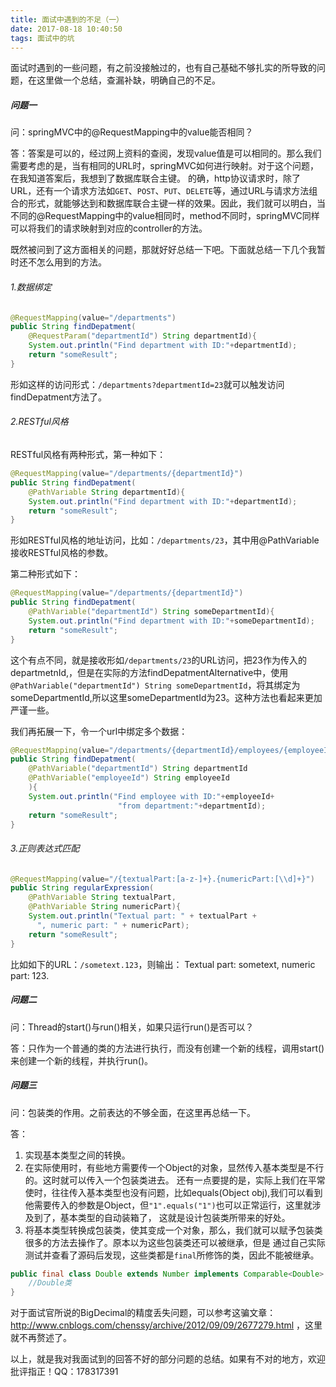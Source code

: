 ```yaml
---
title: 面试中遇到的不足（一）
date: 2017-08-18 10:40:50
tags: 面试中的坑
---
```


面试时遇到的一些问题，有之前没接触过的，也有自己基础不够扎实的所导致的问题，在这里做一个总结，查漏补缺，明确自己的不足。
##### 问题一
问：springMVC中的@RequestMapping中的value能否相同？

答：答案是可以的，经过网上资料的查阅，发现value值是可以相同的。那么我们需要考虑的是，当有相同的URL时，springMVC如何进行映射。对于这个问题，在我知道答案后，我想到了数据库联合主键。
的确，http协议请求时，除了URL，还有一个请求方法如`GET`、`POST`、`PUT`、`DELETE`等，通过URL与请求方法组合的形式，就能够达到和数据库联合主键一样的效果。因此，我们就可以明白，当不同的@RequestMapping中的value相同时，method不同时，springMVC同样可以将我们的请求映射到对应的controller的方法。

既然被问到了这方面相关的问题，那就好好总结一下吧。下面就总结一下几个我暂时还不怎么用到的方法。

<!-- more -->

###### 1.数据绑定
``` java
@RequestMapping(value="/departments")
public String findDepatment(
    @RequestParam("departmentId") String departmentId){
    System.out.println("Find department with ID:"+departmentId);
    return "someResult";
}
```
形如这样的访问形式：`/departments?departmentId=23`就可以触发访问findDepatment方法了。

###### 2.RESTful风格
RESTful风格有两种形式，第一种如下：
``` java
@RequestMapping(value="/departments/{departmentId}")
public String findDepatment(
    @PathVariable String departmentId){
    System.out.println("Find department with ID:"+departmentId);
    return "someResult";
}
```
形如RESTful风格的地址访问，比如：`/departments/23`，其中用@PathVariable接收RESTful风格的参数。

第二种形式如下：
``` java
@RequestMapping(value="/departments/{departmentId}")
public String findDepatment(
    @PathVariable("departmentId") String someDepartmentId){
    System.out.println("Find department with ID:"+someDepartmentId);
    return "someResult";
}
```
这个有点不同，就是接收形如`/departments/23`的URL访问，把23作为传入的departmetnId,，但是在实际的方法findDepatmentAlternative中，使用 
`@PathVariable("departmentId") String someDepartmentId`，将其绑定为 
someDepartmentId,所以这里someDepartmentId为23。这种方法也看起来更加严谨一些。

我们再拓展一下，令一个url中绑定多个数据：
``` java
@RequestMapping(value="/departments/{departmentId}/employees/{employeeId}")
public String findDepatment(
    @PathVariable("departmentId") String departmentId
    @PathVariable("employeeId") String employeeId
    ){
    System.out.println("Find employee with ID:"+employeeId+
                        "from department:"+departmentId);
    return "someResult";
}
```
###### 3.正则表达式匹配
``` java
@RequestMapping(value="/{textualPart:[a-z-]+}.{numericPart:[\\d]+}")
public String regularExpression(
    @PathVariable String textualPart,
    @PathVariable String numericPart){
    System.out.println("Textual part: " + textualPart + 
      ", numeric part: " + numericPart);
    return "someResult";
}
```
比如如下的URL：`/sometext.123`，则输出： Textual part: sometext, numeric part: 123.

##### 问题二
问：Thread的start()与run()相关，如果只运行run()是否可以？

答：只作为一个普通的类的方法进行执行，而没有创建一个新的线程，调用start()来创建一个新的线程，并执行run()。

##### 问题三
问：包装类的作用。之前表达的不够全面，在这里再总结一下。

答：

1. 实现基本类型之间的转换。
2. 在实际使用时，有些地方需要传一个Object的对象，显然传入基本类型是不行的。这时就可以传入一个包装类进去。
还有一点要提的是，实际上我们在平常使时，往往传入基本类型也没有问题，比如equals(Object obj),我们可以看到
他需要传入的参数是Object，但`"1".equals("1")`也可以正常运行，这里就涉及到了，基本类型的自动装箱了，
这就是设计包装类所带来的好处。
3. 将基本类型转换成包装类，使其变成一个对象，那么，我们就可以赋予包装类很多的方法去操作了。原本以为这些包装类还可以被继承，但是
通过自己实际测试并查看了源码后发现，这些类都是`final`所修饰的类，因此不能被继承。
``` java
public final class Double extends Number implements Comparable<Double> {
	//Double类
}
```

对于面试官所说的BigDecimal的精度丢失问题，可以参考这骗文章：http://www.cnblogs.com/chenssy/archive/2012/09/09/2677279.html
，这里就不再赘述了。

以上，就是我对我面试到的回答不好的部分问题的总结。如果有不对的地方，欢迎批评指正！QQ：178317391

